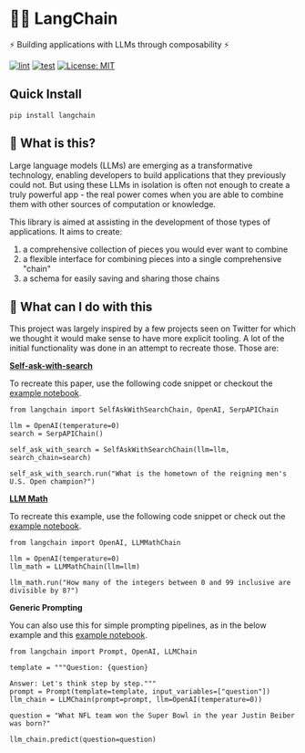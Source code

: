 # 🦜️🔗 LangChain

⚡ Building applications with LLMs through composability ⚡

[![lint](https://github.com/hwchase17/langchain/actions/workflows/lint.yml/badge.svg)](https://github.com/hwchase17/langchain/actions/workflows/lint.yml) [![test](https://github.com/hwchase17/langchain/actions/workflows/test.yml/badge.svg)](https://github.com/hwchase17/langchain/actions/workflows/test.yml) [![License: MIT](https://img.shields.io/badge/License-MIT-yellow.svg)](https://opensource.org/licenses/MIT)



## Quick Install

`pip install langchain`

## 🤔 What is this?

Large language models (LLMs) are emerging as a transformative technology, enabling
developers to build applications that they previously could not.
But using these LLMs in isolation is often not enough to
create a truly powerful app - the real power comes when you are able to
combine them with other sources of computation or knowledge.

This library is aimed at assisting in the development of those types of applications.
It aims to create:
1. a comprehensive collection of pieces you would ever want to combine
2. a flexible interface for combining pieces into a single comprehensive "chain"
3. a schema for easily saving and sharing those chains

## 🚀 What can I do with this

This project was largely inspired by a few projects seen on Twitter for which we thought it would make sense to have more explicit tooling. A lot of the initial functionality was done in an attempt to recreate those. Those are:

**[Self-ask-with-search](https://ofir.io/self-ask.pdf)**

To recreate this paper, use the following code snippet or checkout the [example notebook](https://github.com/hwchase17/langchain/blob/master/examples/self_ask_with_search.ipynb).

```
from langchain import SelfAskWithSearchChain, OpenAI, SerpAPIChain

llm = OpenAI(temperature=0)
search = SerpAPIChain()

self_ask_with_search = SelfAskWithSearchChain(llm=llm, search_chain=search)

self_ask_with_search.run("What is the hometown of the reigning men's U.S. Open champion?")
```

**[LLM Math](https://twitter.com/amasad/status/1568824744367259648?s=20&t=-7wxpXBJinPgDuyHLouP1w)**

To recreate this example, use the following code snippet or check out the [example notebook](https://github.com/hwchase17/langchain/blob/master/examples/llm_math.ipynb).

```
from langchain import OpenAI, LLMMathChain

llm = OpenAI(temperature=0)
llm_math = LLMMathChain(llm=llm)

llm_math.run("How many of the integers between 0 and 99 inclusive are divisible by 8?")
```

**Generic Prompting**

You can also use this for simple prompting pipelines, as in the below example and this [example notebook](https://github.com/hwchase17/langchain/blob/master/examples/simple_prompts.ipynb).

```
from langchain import Prompt, OpenAI, LLMChain

template = """Question: {question}

Answer: Let's think step by step."""
prompt = Prompt(template=template, input_variables=["question"])
llm_chain = LLMChain(prompt=prompt, llm=OpenAI(temperature=0))

question = "What NFL team won the Super Bowl in the year Justin Beiber was born?"

llm_chain.predict(question=question)
```
